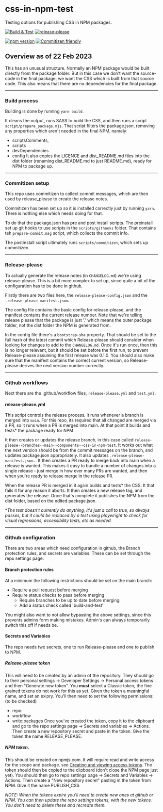 # css-in-npm-test
Testing options for publishing CSS in NPM packages.

[![Build & Test](https://github.com/pbagnall/css-in-npm-test/actions/workflows/test.yml/badge.svg)](https://github.com/pbagnall/css-in-npm-test/actions/workflows/test.yml)
[![release-please](https://github.com/pbagnall/css-in-npm-test/actions/workflows/release-please.yml/badge.svg)](https://github.com/pbagnall/css-in-npm-test/actions/workflows/release-please.yml)

[![npm version](https://img.shields.io/npm/v/@pbagnall/css-in-npm-test.svg)](https://www.npmjs.org/package/@pbagnall/css-in-npm-test)
[![Commitizen friendly](https://img.shields.io/badge/commitizen-friendly-brightgreen.svg)](http://commitizen.github.io/cz-cli/)


## Overview as of 22 Feb 2023
This has an unusual structure. Normally an NPM package would be built directly
from the package folder. But in this case we don't want the source-code in the
final package, we want the CSS which is built from that source code. This also
means that there are no dependencies for the final package.

---
### Build process
Building is done by running `yarn build`.

It cleans the output, runs SASS to build the CSS, and then runs a script `script/prepare_package.mjs`. That script filters the package.json, removing any properties which aren't needed in the final NPM, namely:
  * scriptsComments,
  * scripts
  * devDependencies
  * config
It also copies the LICENCE and dist_README.md files into the dist folder (renaming dist_README.md to just README.md), ready for NPM to package up.

---
### Commitizen setup
This repo uses commitizen to collect commit messages, which are then used by release_please to create the release notes.

Commitizen has been set up so it is installed correctly just by running `yarn`. There is nothing else which needs doing for that.

To do that the package.json has pre and post install scripts. The preinstall set up git hooks to use scripts in the `scripts/githooks` folder. That contains teh `prepare-commit.msg` script, which collects the commit info.

The postinstall script ultimately runs `scripts/commitizen`, which sets up commitizen.

---
### Release-please
To actually generate the release notes (in `CHANGELOG.md`) we're using release-please. This is a bit more complex to set up, since quite a bit of the configuration has to be done in github.

Firstly there are two files here, the `release-please-config.json` and the `.release-please-manifest.json`.

The config file contains the basic config for release-please, and the manifest contains the current release number. Note that we're telling release please that the package is just '.' which means the outer package folder, not the dist folder the NPM is generated from.

In the config file there's a `bootstrap-sha` property. That should be set to the
full hash of the latest commit which Release-please should consider when looking for changes to add to the `CHANGELOG.md`. Once it's run once, then this is no longer relevant, but it should be set before the first run, to prevent Release-please assuming the first release was 0.1.0. You should also make sure that the manifest contains the correct current version, so Release-please derives the next version number correctly.

---
### Github workflows
Next there are the .github/workflow files, `release-please.yml` and `test.yml`.

#### release-please.yml
This script controls the release process. It runs whenever a branch is merged into `main`. For this repo, its required that all changed are merged via a PR, so it runs when a PR is merged into main. At that point it builds and tests* the package ready for NPM. 

It then creates or updates the release branch, in this case called `release-please--branches--main--components--css-in-npm-test`. It works out what the next version should be from the commit messages on the branch, and updates package.json appropriately. It also updates `.release-please-manifest.json.`. It then creates a PR ready to merge back into main when a release is wanted. This makes it easy to bundle a number of changes into a single release - just merge in how ever many PRs are wanted, and then when you're ready to release merge in the release PR.

When the release PR is merged in it again builds and tests* the CSS. It that fails it for any reason it aborts. It then creates a new release tag, and generates the release. Once that's complete it publishes the NPM from the dist folder, based on the edited package.json.

\*_The test doesn't currently do anything, it's just a call to true, so always passes, but it could be replaced by a test using playwright to check for visual regressions, accessibility tests, etc as needed._

---
### Github configuration
There are two areas which need configuration in github, the Branch protection rules, and secrets are variables. These can be set through the repo settings page.

#### Branch protection rules
At a minimum the following restrictions should be set on the main branch:
* Require a pull request before merging
* Require status checks to pass before merging
  * Require branches to be up to date before merging
  * Add a status check called 'build-and-test'

You might also want to not allow bypassing the above settings, since this prevents admins form making mistakes. Admin's can always temporarily switch this off if needs be.

#### Secrets and Variables
The repo needs two secrets, one to run Release-please and one to publish to NPM.

##### Release-please token
This will need to be created by an admin of the repository. They should go to their personal settings -> Developer Settings -> Personal access tokens and then "Generate new token". You **must** select a Classic token, the fine grained tokens do not work for this as yet. Given the token a meaningful name, and set an exipry. You'll then need to set the following permissions: (to be checked)
* repo
* workflow
* write:packages
Once you've created the token, copy it to the clipboard and go to the repo settings page -> Secrets and variables -> Actions. Then create a new repository secret and paste in the token. Give the token the name RELEASE_PLEASE.

##### NPM token.
This should be created on npmjs.com. It will require read and write access for the scope and package. see [Creating and viewing access tokens](https://docs.npmjs.com/creating-and-viewing-access-tokens). The token should then be copied to the clipboard (don't close the NPM page just yet). You should then go to repo settings page -> Secrets and Variables -> Actions. Then create a "New repository secret" pasting in the token from NPM. Give it the name PUBLISH_CSS.

_NOTE: When the tokens expire you'll need to create new ones at github or NPM. You can then update the repo settings tokens, with the new tokens. You don't need to delete these and recreate them._